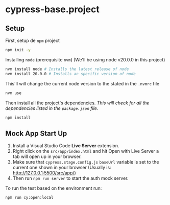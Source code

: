 # cypress-base.project

## Setup

First, setup de `npm` project

```bash
npm init -y
```

Installing `node` (prerequisite `nvm`)
(We'll be using node v20.0.0 in this project)

```bash
nvm install node # Installs the latest release of node
nvm install 20.0.0 # Installs an specific version of node
```

This'll will change the current node version to the stated in the `.nvmrc` file

```bash
nvm use
```

Then install all the project's dependencies.
_This will check for all the dependencies listed in the `package.json` file._

```bash
npm install
```

## Mock App Start Up

1. Install a Visual Studio Code **Live Server** extension.
2. Right click on the `src/app/index.html` and hit Open with Live Server a tab will open up in your browser.
3. Make sure that `cypress.stage.config.js` `baseUrl` variable is set to the current one shown in your browser (Usually is: http://127.0.0.1:5500/src/app/)
4. Then run `npm run server` to start the auth mock server.

To run the test based on the environment run:

```bash
npm run cy:open:local
```

```bash

```

```bash

```

```bash

```
